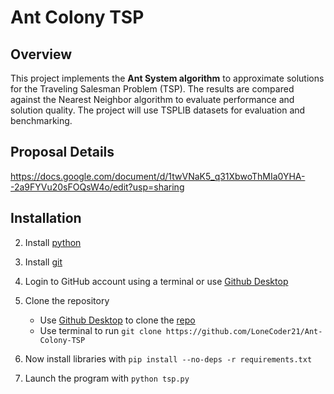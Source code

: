 # Ant Colony TSP

## Overview

This project implements the **Ant System algorithm** to approximate solutions for the Traveling Salesman Problem (TSP). The results are compared against the Nearest Neighbor algorithm to evaluate performance and solution quality. The project will use TSPLIB datasets for evaluation and benchmarking.

## Proposal Details

https://docs.google.com/document/d/1twVNaK5_q31XbwoThMIa0YHA--2a9FYVu20sFOQsW4o/edit?usp=sharing

## Installation

2.  Install [python](https://www.python.org/downloads/)
3.  Install [git](https://git-scm.com/downloads)
4.  Login to GitHub account using a terminal or use [Github Desktop](https://desktop.github.com/download/)
5.  Clone the repository

    -   Use [Github Desktop](https://desktop.github.com/download/) to clone the [repo](https://github.com/LoneCoder21/Ant-Colony-TSP)
    -   Use terminal to run `git clone https://github.com/LoneCoder21/Ant-Colony-TSP`

6.  Now install libraries with `pip install --no-deps -r requirements.txt`

7.  Launch the program with `python tsp.py`

